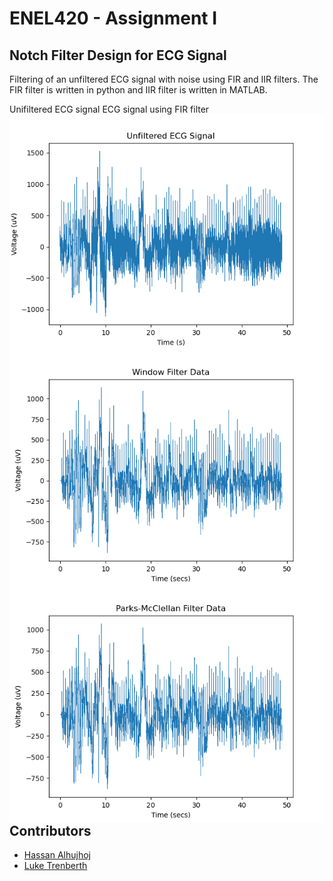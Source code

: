 # ENEL420 - Assignment I
## Notch Filter Design for ECG Signal
Filtering of an unfiltered ECG signal with noise using FIR and IIR filters. The FIR filter is written in python and IIR filter is written in MATLAB.

Unifiltered ECG signal
<img src="wiki/main1.PNG" alt="Unifiltered ECG Signal" width="600" align="left"/>
ECG signal using FIR filter
<img src="wiki/main2.PNG" alt="filtered ECG Signal" width="600" align="left"/>
<img src="wiki/main3.PNG" alt="filtered ECG Signal" width="600" align="left"/>
## Contributors
* [Hassan Alhujhoj](https://eng-git.canterbury.ac.nz/haa61)
* [Luke Trenberth](https://eng-git.canterbury.ac.nz/ltr28)

